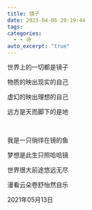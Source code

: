 ```yaml
---
title: 镜子
date: 2023-04-06 20:19:44
tags: 
categories:
  - - 诗
auto_excerpt: "true"
---
```

世界上的一切都是镜子

物质的映出现实的自己

虚幻的映出理想的自己

远方是天而脚下的是地


<br/>



我是一只徜徉在镜的鱼

梦想是此生只照哈哈镜

世界很大前途悠远无尽

漫看云朵卷舒怡然自乐

2021年05月13日
